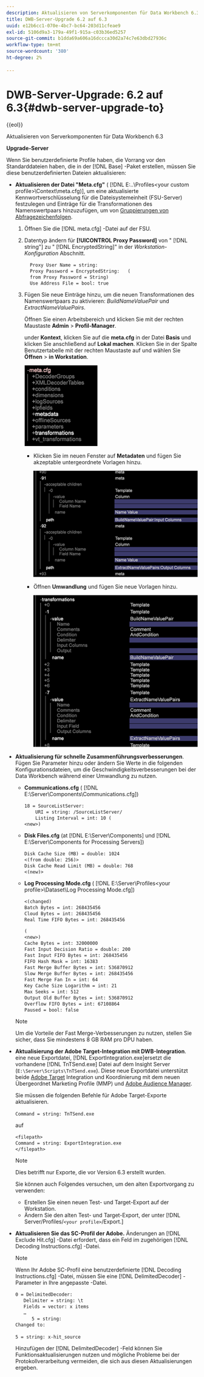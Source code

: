 ```yaml
---
description: Aktualisieren von Serverkomponenten für Data Workbench 6.3
title: DWB-Server-Upgrade 6.2 auf 6.3
uuid: e12b6cc1-070e-4bc7-bc64-203d11cfeae9
exl-id: 5106d9a3-179a-49f1-915a-c03b36ed5257
source-git-commit: b1dda69a606a16dccca30d2a74c7e63dbd27936c
workflow-type: tm+mt
source-wordcount: '380'
ht-degree: 2%

---
```


# DWB-Server-Upgrade: 6.2 auf 6.3{#dwb-server-upgrade-to}

{{eol}}

Aktualisieren von Serverkomponenten für Data Workbench 6.3

**Upgrade-Server**

Wenn Sie benutzerdefinierte Profile haben, die Vorrang vor den Standarddateien haben, die in der [!DNL Base] -Paket erstellen, müssen Sie diese benutzerdefinierten Dateien aktualisieren:

* **Aktualisieren der Datei &quot;Meta.cfg&quot;** ( [!DNL E:\..\Profiles\<your custom profile>\Context\meta.cfg)], um eine aktualisierte Kennwortverschlüsselung für die Dateisystemeinheit (FSU-Server) festzulegen und Einträge für die Transformationen des Namenswertpaars hinzuzufügen, um von [Gruppierungen von Abfragezeichenfolgen](../../../../home/c-inst-svr/c-upgrd-uninst-sftwr/c-upgrd-sftwr/c-6-2-to-6-3-upgrade.md#concept-42f74911b5714219a359b719badac8e0).

   1. Öffnen Sie die [!DNL meta.cfg] -Datei auf der FSU.
   1. Datentyp ändern für **[!UICONTROL Proxy Password]** von &quot; [!DNL string"] zu &quot; [!DNL EncryptedString]&quot; in der *Workstation-Konfiguration* Abschnitt.

      ```
        Proxy User Name = string:
        Proxy Password = EncryptedString:   (
        from Proxy Password = String)
        Use Address File = bool: true
      ```

   1. Fügen Sie neue Einträge hinzu, um die neuen Transformationen des Namenswertpaars zu aktivieren: *BuildNameValuePair* und *ExtractNameValuePairs*.

      Öffnen Sie einen Arbeitsbereich und klicken Sie mit der rechten Maustaste **Admin** > **Profil-Manager**.

      under **Kontext**, klicken Sie auf die **meta.cfg** in der Datei **Basis** und klicken Sie anschließend auf **Lokal machen**. Klicken Sie in der Spalte Benutzertabelle mit der rechten Maustaste auf und wählen Sie **Öffnen** > **in Workstation**.

      ![](assets/meta_cfg.png)

      * Klicken Sie im neuen Fenster auf **Metadaten** und fügen Sie akzeptable untergeordnete Vorlagen hinzu.

         ![](assets/meta_cfg_child.png)

      * Öffnen **Umwandlung** und fügen Sie neue Vorlagen hinzu.

         ![](assets/meta_cfg_template.png)

* **Aktualisierung für schnelle Zusammenführungsverbesserungen**. Fügen Sie Parameter hinzu oder ändern Sie Werte in die folgenden Konfigurationsdateien, um die Geschwindigkeitsverbesserungen bei der Data Workbench während einer Umwandlung zu nutzen.

   * **Communications.cfg** ( [!DNL E:\Server\Components\Communications.cfg])

      ```
      18 = SourceListServer:
          URI = string: /SourceListServer/
          Listing Interval = int: 10 (
      <new>)
      ```

   * **Disk Files.cfg** (at [!DNL E:\Server\Components] und [!DNL E:\Server\Components for Processing Servers])

      ```
      Disk Cache Size (MB) = double: 1024
      <(from double: 256)>
      Disk Cache Read Limit (MB) = double: 768
      <(new)>
      ```

   * **Log Processing Mode.cfg** ( [!DNL E:\Server\Profiles\<your profile>\Dataset\Log Processing Mode.cfg])

      ```
      <(changed)
      Batch Bytes = int: 268435456
      Cloud Bytes = int: 268435456
      Real Time FIFO Bytes = int: 268435456
      ```

      ```
      (
      <new>)
      Cache Bytes = int: 32000000
      Fast Input Decision Ratio = double: 200
      Fast Input FIFO Bytes = int: 268435456
      FIFO Hash Mask = int: 16383
      Fast Merge Buffer Bytes = int: 536870912
      Slow Merge Buffer Bytes = int: 268435456
      Fast Merge Fan In = int: 64
      Key Cache Size Logarithm = int: 21
      Max Seeks = int: 512
      Output Old Buffer Bytes = int: 536870912
      Overflow FIFO Bytes = int: 67108864
      Paused = bool: false
      ```
   >[!NOTE]
   >
   >Um die Vorteile der Fast Merge-Verbesserungen zu nutzen, stellen Sie sicher, dass Sie mindestens 8 GB RAM pro DPU haben.

* **Aktualisierung der Adobe Target-Integration mit DWB-Integration**. eine neue Exportdatei, [!DNL ExportIntegration.exe]ersetzt die vorhandene [!DNL TnTSend.exe] Datei auf dem Insight Server (`E:\Server\Scripts\TnTSend.exe`). Diese neue Exportdatei unterstützt beide [Adobe Target](https://www.adobe.com/marketing/target.html) Integration und Koordinierung mit dem neuen Übergeordnet Marketing Profile (MMP) und [Adobe Audience Manager](https://www.adobe.com/analytics/audience-manager.html).

   Sie müssen die folgenden Befehle für Adobe Target-Exporte aktualisieren.

   `Command = string: TnTSend.exe`

   auf 

   ```
   <filepath>
   Command = string: ExportIntegration.exe
   </filepath>
   ```

   >[!NOTE]
   >
   >Dies betrifft nur Exporte, die vor Version 6.3 erstellt wurden.

   Sie können auch Folgendes versuchen, um den alten Exportvorgang zu verwenden:

   * Erstellen Sie einen neuen Test- und Target-Export auf der Workstation.
   * Ändern Sie den alten Test- und Target-Export, der unter [!DNL Server/Profiles/`<your profile>`/Export.]

* **Aktualisieren Sie das SC-Profil der Adobe.** Änderungen an [!DNL Exclude Hit.cfg] -Datei erfordert, dass ein Feld im zugehörigen [!DNL Decoding Instructions.cfg] -Datei.

   >[!NOTE]
   >
   >Wenn Ihr Adobe SC-Profil eine benutzerdefinierte [!DNL Decoding Instructions.cfg] -Datei, müssen Sie eine [!DNL DelimitedDecoder] -Parameter in Ihre angepasste -Datei.

   ```
   0 = DelimitedDecoder:
      Delimiter = string: \t
      Fields = vector: x items
      …
         5 = string:
   Changed to:
   
   5 = string: x-hit_source
   ```

   Hinzufügen der [!DNL DelimitedDecoder] -Feld können Sie Funktionsaktualisierungen nutzen und mögliche Probleme bei der Protokollverarbeitung vermeiden, die sich aus diesen Aktualisierungen ergeben.
